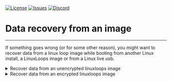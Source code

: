<div id="top"></div>

<!-- Shields/Logos -->
[![License][license-shield]][license-url]
[![Issues][issues-shield]][issues-url]
[![Discord][discord-shield]][discord-url]
  
# Data recovery from an image
  
  ***

If something goes wrong (or for some other reason), you might want to recover data from a linux loop image while booting from another Linux install, a LinuxLoops image or from a Linux live usb.

<details>
  <summary>Recover data from an unencrypted linuxloops image</summary>

1. Run the following commands to mount the linuxloops rootfs:
```
mkdir -p ./chroot
image=$(losetup -fP --show <path_to_the_linuxloops_image>)
mount "$image"p3 ./chroot
```

2. Recover your data from the ./chroot folder

3. Unmount the linuxloops rootfs:

```
umount ./chroot
losetup -d "$image"
```

</details>

<details>
  <summary>Recover data from an encrypted linuxloops image</summary>

1. Run the following commands to mount the linuxloops rootfs:
```
mkdir -p ./chroot
image=$(losetup -fP --show <path_to_the_linuxloops_image>)
echo -n "<your_encryption_password>" | cryptsetup luksOpen "$image"p3 recovery_root -
mount /dev/mapper/recovery_root ./chroot
```

2. Recover your data from the ./chroot folder

3. Unmount the linuxloops rootfs:

```
umount ./chroot
cryptsetup luksClose recovery_root
losetup -d "$image"
```

</details>

<!-- Reference Links -->
<!-- Badges -->
[license-shield]: https://img.shields.io/github/license/sebanc/linuxloops?label=License&logo=Github&style=flat-square
[license-url]: ./LICENSE
[issues-shield]: https://img.shields.io/github/issues/sebanc/linuxloops?label=Issues&logo=Github&style=flat-square
[issues-url]: https://github.com/sebanc/linuxloops/issues
[discord-shield]: https://img.shields.io/badge/Discord-Join-7289da?style=flat-square&logo=discord&logoColor=%23FFFFFF
[discord-url]: https://discord.gg/x2EgK2M
